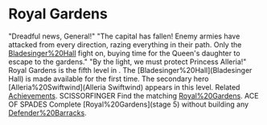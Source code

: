 # Royal Gardens

 "Dreadful news, General!"
 "The capital has fallen! Enemy armies have attacked from every direction, razing everything in their path. Only the [Bladesinger%20Hall](Bladesingers) fight on, buying time for the Queen's daughter to escape to the gardens."
 "By the light, we must protect Princess Alleria!"
Royal Gardens is the fifth level in . The [Bladesinger%20Hall](Bladesinger Hall) is made available for the first time. The secondary hero [Alleria%20Swiftwind](Alleria Swiftwind) appears in this level.
Related [Achievements](Achievements).
 SCISSORFINGER Find the matching [Royal%20Gardens](bushes).
 ACE OF SPADES Complete [Royal%20Gardens](stage 5) without building any [Defender%20Barracks](barracks).